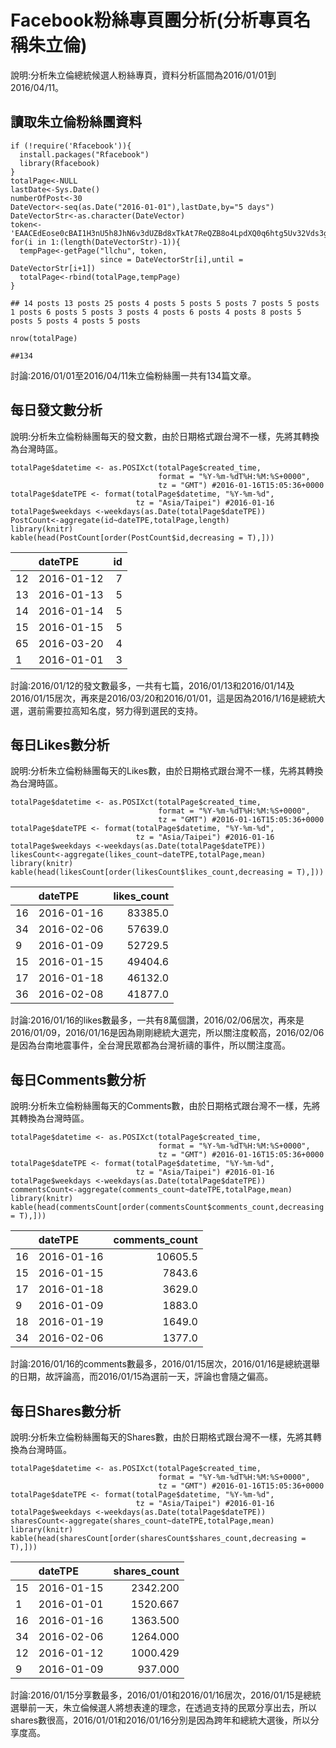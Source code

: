 Facebook粉絲專頁團分析(分析專頁名稱朱立倫)
================

說明:分析朱立倫總統候選人粉絲專頁，資料分析區間為2016/01/01到2016/04/11。

讀取朱立倫粉絲團資料
--------------------

    if (!require('Rfacebook')){
      install.packages("Rfacebook")
      library(Rfacebook)
    }
    totalPage<-NULL
    lastDate<-Sys.Date()
    numberOfPost<-30
    DateVector<-seq(as.Date("2016-01-01"),lastDate,by="5 days")
    DateVectorStr<-as.character(DateVector)
    token<-'EAACEdEose0cBAI1H3nU5h8JhN6v3dUZBd8xTkAt7ReQZB8o4LpdXQ0q6htg5Uv32Vds3gCxWlpZCSjHm1ezy28Y1ZBvZBoyB0MIV40gpFfnopI3CBK2kOOKngQ6sUZCX7EFB7JV9aYX2rKUmvxIP5FhZAiQPZAFl7hkDWxChYljzlwZDZD'
    for(i in 1:(length(DateVectorStr)-1)){
      tempPage<-getPage("llchu", token,
                        since = DateVectorStr[i],until = DateVectorStr[i+1])
      totalPage<-rbind(totalPage,tempPage)
    }

    ## 14 posts 13 posts 25 posts 4 posts 5 posts 5 posts 7 posts 5 posts 1 posts 6 posts 5 posts 3 posts 4 posts 6 posts 4 posts 8 posts 5 posts 5 posts 4 posts 5 posts 

    nrow(totalPage)

    ##134

討論:2016/01/01至2016/04/11朱立倫粉絲團一共有134篇文章。

每日發文數分析
--------------

說明:分析朱立倫粉絲團每天的發文數，由於日期格式跟台灣不一樣，先將其轉換為台灣時區。

    totalPage$datetime <- as.POSIXct(totalPage$created_time, 
                                     format = "%Y-%m-%dT%H:%M:%S+0000", 
                                     tz = "GMT") #2016-01-16T15:05:36+0000
    totalPage$dateTPE <- format(totalPage$datetime, "%Y-%m-%d", 
                                tz = "Asia/Taipei") #2016-01-16
    totalPage$weekdays <-weekdays(as.Date(totalPage$dateTPE))
    PostCount<-aggregate(id~dateTPE,totalPage,length)
    library(knitr)
    kable(head(PostCount[order(PostCount$id,decreasing = T),]))

|     | dateTPE    |   id|
|:----|:-----------|----:|
| 12  | 2016-01-12 |    7|
| 13  | 2016-01-13 |    5|
| 14  | 2016-01-14 |    5|
| 15  | 2016-01-15 |    5|
| 65  | 2016-03-20 |    4|
| 1   | 2016-01-01 |    3|

討論:2016/01/12的發文數最多，一共有七篇，2016/01/13和2016/01/14及2016/01/15居次，再來是2016/03/20和2016/01/01，這是因為2016/1/16是總統大選，選前需要拉高知名度，努力得到選民的支持。

每日Likes數分析
---------------

說明:分析朱立倫粉絲團每天的Likes數，由於日期格式跟台灣不一樣，先將其轉換為台灣時區。

    totalPage$datetime <- as.POSIXct(totalPage$created_time, 
                                     format = "%Y-%m-%dT%H:%M:%S+0000", 
                                     tz = "GMT") #2016-01-16T15:05:36+0000
    totalPage$dateTPE <- format(totalPage$datetime, "%Y-%m-%d", 
                                tz = "Asia/Taipei") #2016-01-16
    totalPage$weekdays <-weekdays(as.Date(totalPage$dateTPE))
    likesCount<-aggregate(likes_count~dateTPE,totalPage,mean)
    library(knitr)
    kable(head(likesCount[order(likesCount$likes_count,decreasing = T),]))

|     | dateTPE    |  likes\_count|
|:----|:-----------|-------------:|
| 16  | 2016-01-16 |       83385.0|
| 34  | 2016-02-06 |       57639.0|
| 9   | 2016-01-09 |       52729.5|
| 15  | 2016-01-15 |       49404.6|
| 17  | 2016-01-18 |       46132.0|
| 36  | 2016-02-08 |       41877.0|

討論:2016/01/16的likes數最多，一共有8萬個讚，2016/02/06居次，再來是2016/01/09，2016/01/16是因為剛剛總統大選完，所以關注度較高，2016/02/06是因為台南地震事件，全台灣民眾都為台灣祈禱的事件，所以關注度高。

每日Comments數分析
------------------

說明:分析朱立倫粉絲團每天的Comments數，由於日期格式跟台灣不一樣，先將其轉換為台灣時區。

    totalPage$datetime <- as.POSIXct(totalPage$created_time, 
                                     format = "%Y-%m-%dT%H:%M:%S+0000", 
                                     tz = "GMT") #2016-01-16T15:05:36+0000
    totalPage$dateTPE <- format(totalPage$datetime, "%Y-%m-%d", 
                                tz = "Asia/Taipei") #2016-01-16
    totalPage$weekdays <-weekdays(as.Date(totalPage$dateTPE))
    commentsCount<-aggregate(comments_count~dateTPE,totalPage,mean)
    library(knitr)
    kable(head(commentsCount[order(commentsCount$comments_count,decreasing = T),]))

|     | dateTPE    |  comments\_count|
|:----|:-----------|----------------:|
| 16  | 2016-01-16 |          10605.5|
| 15  | 2016-01-15 |           7843.6|
| 17  | 2016-01-18 |           3629.0|
| 9   | 2016-01-09 |           1883.0|
| 18  | 2016-01-19 |           1649.0|
| 34  | 2016-02-06 |           1377.0|

討論:2016/01/16的comments數最多，2016/01/15居次，2016/01/16是總統選舉的日期，故評論高，而2016/01/15為選前一天，評論也會隨之偏高。

每日Shares數分析
----------------

說明:分析朱立倫粉絲團每天的Shares數，由於日期格式跟台灣不一樣，先將其轉換為台灣時區。

    totalPage$datetime <- as.POSIXct(totalPage$created_time, 
                                     format = "%Y-%m-%dT%H:%M:%S+0000", 
                                     tz = "GMT") #2016-01-16T15:05:36+0000
    totalPage$dateTPE <- format(totalPage$datetime, "%Y-%m-%d", 
                                tz = "Asia/Taipei") #2016-01-16
    totalPage$weekdays <-weekdays(as.Date(totalPage$dateTPE))
    sharesCount<-aggregate(shares_count~dateTPE,totalPage,mean)
    library(knitr)
    kable(head(sharesCount[order(sharesCount$shares_count,decreasing = T),]))

|     | dateTPE    |  shares\_count|
|:----|:-----------|--------------:|
| 15  | 2016-01-15 |       2342.200|
| 1   | 2016-01-01 |       1520.667|
| 16  | 2016-01-16 |       1363.500|
| 34  | 2016-02-06 |       1264.000|
| 12  | 2016-01-12 |       1000.429|
| 9   | 2016-01-09 |        937.000|

討論:2016/01/15分享數最多，2016/01/01和2016/01/16居次，2016/01/15是總統選舉前一天，朱立倫候選人將想表達的理念，在透過支持的民眾分享出去，所以shares數很高，2016/01/01和2016/01/16分別是因為跨年和總統大選後，所以分享度高。
